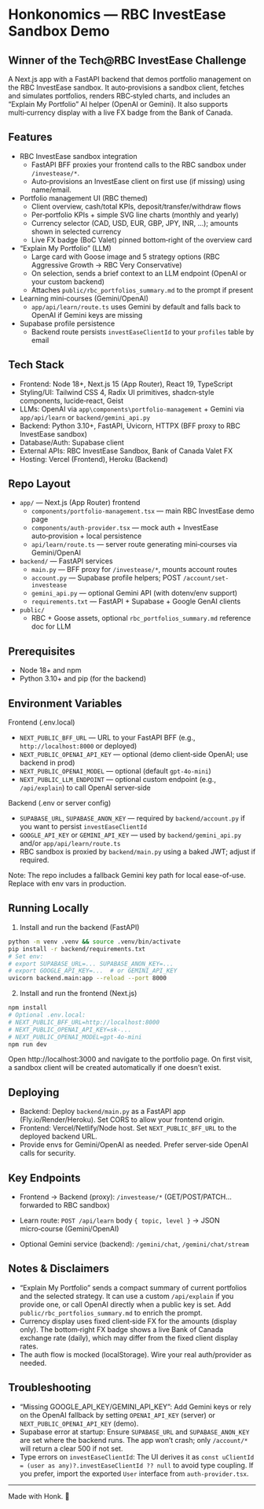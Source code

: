 # Honkonomics — RBC InvestEase Sandbox Demo

## Winner of the Tech@RBC InvestEase Challenge

A Next.js app with a FastAPI backend that demos portfolio management on the RBC InvestEase sandbox. It auto‑provisions a sandbox client, fetches and simulates portfolios, renders RBC‑styled charts, and includes an “Explain My Portfolio” AI helper (OpenAI or Gemini). It also supports multi‑currency display with a live FX badge from the Bank of Canada.

## Features

- RBC InvestEase sandbox integration
  - FastAPI BFF proxies your frontend calls to the RBC sandbox under `/investease/*`.
  - Auto‑provisions an InvestEase client on first use (if missing) using name/email.
- Portfolio management UI (RBC themed)
  - Client overview, cash/total KPIs, deposit/transfer/withdraw flows
  - Per‑portfolio KPIs + simple SVG line charts (monthly and yearly)
  - Currency selector (CAD, USD, EUR, GBP, JPY, INR, …); amounts shown in selected currency
  - Live FX badge (BoC Valet) pinned bottom‑right of the overview card
- “Explain My Portfolio” (LLM)
  - Large card with Goose image and 5 strategy options (RBC Aggressive Growth → RBC Very Conservative)
  - On selection, sends a brief context to an LLM endpoint (OpenAI or your custom backend)
  - Attaches `public/rbc_portfolios_summary.md` to the prompt if present
- Learning mini‑courses (Gemini/OpenAI)
  - `app/api/learn/route.ts` uses Gemini by default and falls back to OpenAI if Gemini keys are missing
- Supabase profile persistence
  - Backend route persists `investEaseClientId` to your `profiles` table by email

## Tech Stack

- Frontend: Node 18+, Next.js 15 (App Router), React 19, TypeScript
- Styling/UI: Tailwind CSS 4, Radix UI primitives, shadcn‑style components, lucide‑react, Geist
- LLMs: OpenAI via `app\components\portfolio-management` + Gemini via `app/api/learn` or `backend/gemini_api.py`
- Backend: Python 3.10+, FastAPI, Uvicorn, HTTPX (BFF proxy to RBC InvestEase sandbox)
- Database/Auth: Supabase client 
- External APIs: RBC InvestEase Sandbox, Bank of Canada Valet FX
- Hosting: Vercel (Frontend), Heroku (Backend)

## Repo Layout

- `app/` — Next.js (App Router) frontend
  - `components/portfolio-management.tsx` — main RBC InvestEase demo page
  - `components/auth-provider.tsx` — mock auth + InvestEase auto‑provision + local persistence
  - `api/learn/route.ts` — server route generating mini‑courses via Gemini/OpenAI
- `backend/` — FastAPI services
  - `main.py` — BFF proxy for `/investease/*`, mounts account routes
  - `account.py` — Supabase profile helpers; POST `/account/set-investease`
  - `gemini_api.py` — optional Gemini API (with dotenv/env support)
  - `requirements.txt` — FastAPI + Supabase + Google GenAI clients
- `public/`
  - RBC + Goose assets, optional `rbc_portfolios_summary.md` reference doc for LLM

## Prerequisites

- Node 18+ and npm
- Python 3.10+ and pip (for the backend)

## Environment Variables

Frontend (.env.local)

- `NEXT_PUBLIC_BFF_URL` — URL to your FastAPI BFF (e.g., `http://localhost:8000` or deployed)
- `NEXT_PUBLIC_OPENAI_API_KEY` — optional (demo client‑side OpenAI; use backend in prod)
- `NEXT_PUBLIC_OPENAI_MODEL` — optional (default `gpt-4o-mini`)
- `NEXT_PUBLIC_LLM_ENDPOINT` — optional custom endpoint (e.g., `/api/explain`) to call OpenAI server‑side

Backend (.env or server config)

- `SUPABASE_URL`, `SUPABASE_ANON_KEY` — required by `backend/account.py` if you want to persist `investEaseClientId`
- `GOOGLE_API_KEY` or `GEMINI_API_KEY` — used by `backend/gemini_api.py` and/or `app/api/learn/route.ts`
- RBC sandbox is proxied by `backend/main.py` using a baked JWT; adjust if required.

Note: The repo includes a fallback Gemini key path for local ease-of-use. Replace with env vars in production.

## Running Locally

1) Install and run the backend (FastAPI)

```bash
python -m venv .venv && source .venv/bin/activate
pip install -r backend/requirements.txt
# Set env:
# export SUPABASE_URL=... SUPABASE_ANON_KEY=...
# export GOOGLE_API_KEY=...  # or GEMINI_API_KEY
uvicorn backend.main:app --reload --port 8000
```

2) Install and run the frontend (Next.js)

```bash
npm install
# Optional .env.local:
# NEXT_PUBLIC_BFF_URL=http://localhost:8000
# NEXT_PUBLIC_OPENAI_API_KEY=sk-...
# NEXT_PUBLIC_OPENAI_MODEL=gpt-4o-mini
npm run dev
```

Open http://localhost:3000 and navigate to the portfolio page. On first visit, a sandbox client will be created automatically if one doesn’t exist.

## Deploying

- Backend: Deploy `backend/main.py` as a FastAPI app (Fly.io/Render/Heroku). Set CORS to allow your frontend origin.
- Frontend: Vercel/Netlify/Node host. Set `NEXT_PUBLIC_BFF_URL` to the deployed backend URL.
- Provide envs for Gemini/OpenAI as needed. Prefer server‑side OpenAI calls for security.

## Key Endpoints

- Frontend → Backend (proxy): `/investease/*` (GET/POST/PATCH… forwarded to RBC sandbox)

- Learn route: `POST /api/learn` body `{ topic, level }` → JSON micro‑course (Gemini/OpenAI)
- Optional Gemini service (backend): `/gemini/chat`, `/gemini/chat/stream`

## Notes & Disclaimers

- “Explain My Portfolio” sends a compact summary of current portfolios and the selected strategy. It can use a custom `/api/explain` if you provide one, or call OpenAI directly when a public key is set. Add `public/rbc_portfolios_summary.md` to enrich the prompt.
- Currency display uses fixed client‑side FX for the amounts (display only). The bottom‑right FX badge shows a live Bank of Canada exchange rate (daily), which may differ from the fixed client display rates.
- The auth flow is mocked (localStorage). Wire your real auth/provider as needed.

## Troubleshooting

- “Missing GOOGLE_API_KEY/GEMINI_API_KEY”: Add Gemini keys or rely on the OpenAI fallback by setting `OPENAI_API_KEY` (server) or `NEXT_PUBLIC_OPENAI_API_KEY` (demo).
- Supabase error at startup: Ensure `SUPABASE_URL` and `SUPABASE_ANON_KEY` are set where the backend runs. The app won’t crash; only `/account/*` will return a clear 500 if not set.
- Type errors on `investEaseClientId`: The UI derives it as `const uClientId = (user as any)?.investEaseClientId ?? null` to avoid type coupling. If you prefer, import the exported `User` interface from `auth-provider.tsx`.

---

Made with Honk. 🦆
